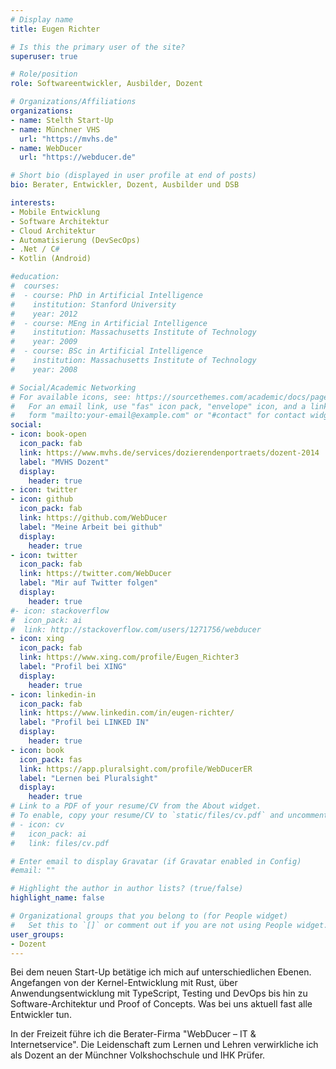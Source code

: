 ```yaml
---
# Display name
title: Eugen Richter

# Is this the primary user of the site?
superuser: true

# Role/position
role: Softwareentwickler, Ausbilder, Dozent

# Organizations/Affiliations
organizations:
- name: Stelth Start-Up
- name: Münchner VHS
  url: "https://mvhs.de"
- name: WebDucer
  url: "https://webducer.de"

# Short bio (displayed in user profile at end of posts)
bio: Berater, Entwickler, Dozent, Ausbilder und DSB

interests:
- Mobile Entwicklung
- Software Architektur
- Cloud Architektur
- Automatisierung (DevSecOps)
- .Net / C#
- Kotlin (Android)

#education:
#  courses:
#  - course: PhD in Artificial Intelligence
#    institution: Stanford University
#    year: 2012
#  - course: MEng in Artificial Intelligence
#    institution: Massachusetts Institute of Technology
#    year: 2009
#  - course: BSc in Artificial Intelligence
#    institution: Massachusetts Institute of Technology
#    year: 2008

# Social/Academic Networking
# For available icons, see: https://sourcethemes.com/academic/docs/page-builder/#icons
#   For an email link, use "fas" icon pack, "envelope" icon, and a link in the
#   form "mailto:your-email@example.com" or "#contact" for contact widget.
social:
- icon: book-open
  icon_pack: fab
  link: https://www.mvhs.de/services/dozierendenportraets/dozent-2014
  label: "MVHS Dozent"
  display:
    header: true
- icon: twitter
- icon: github
  icon_pack: fab
  link: https://github.com/WebDucer
  label: "Meine Arbeit bei github"
  display:
    header: true
- icon: twitter
  icon_pack: fab
  link: https://twitter.com/WebDucer
  label: "Mir auf Twitter folgen"
  display:
    header: true
#- icon: stackoverflow
#  icon_pack: ai
#  link: http://stackoverflow.com/users/1271756/webducer
- icon: xing
  icon_pack: fab
  link: https://www.xing.com/profile/Eugen_Richter3
  label: "Profil bei XING"
  display:
    header: true
- icon: linkedin-in
  icon_pack: fab
  link: https://www.linkedin.com/in/eugen-richter/
  label: "Profil bei LINKED IN"
  display:
    header: true
- icon: book
  icon_pack: fas
  link: https://app.pluralsight.com/profile/WebDucerER
  label: "Lernen bei Pluralsight"
  display:
    header: true
# Link to a PDF of your resume/CV from the About widget.
# To enable, copy your resume/CV to `static/files/cv.pdf` and uncomment the lines below.
# - icon: cv
#   icon_pack: ai
#   link: files/cv.pdf

# Enter email to display Gravatar (if Gravatar enabled in Config)
#email: ""

# Highlight the author in author lists? (true/false)
highlight_name: false

# Organizational groups that you belong to (for People widget)
#   Set this to `[]` or comment out if you are not using People widget.
user_groups:
- Dozent
---
```

Bei dem neuen Start-Up betätige ich mich auf unterschiedlichen Ebenen. Angefangen von der Kernel-Entwicklung mit Rust, über Anwendungsentwicklung mit TypeScript, Testing und DevOps bis hin zu Software-Architektur und Proof of Concepts. Was bei uns aktuell fast alle Entwickler tun.

In der Freizeit führe ich die Berater-Firma "WebDucer – IT & Internetservice". Die Leidenschaft zum Lernen und Lehren verwirkliche ich als Dozent an der Münchner Volkshochschule und IHK Prüfer.